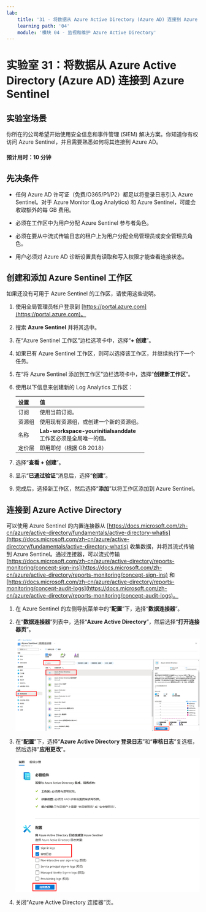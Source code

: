 ```yaml
---
lab:
    title: '31 - 将数据从 Azure Active Directory (Azure AD) 连接到 Azure Sentinel'
    learning path: '04'
    module: '模块 04 - 监视和维护 Azure Active Directory'
---
```


# 实验室 31：将数据从 Azure Active Directory (Azure AD) 连接到 Azure Sentinel

## 实验室场景

你所在的公司希望开始使用安全信息和事件管理 (SIEM) 解决方案。你知道你有权访问 Azure Sentinel，并且需要熟悉如何将其连接到 Azure AD。

#### 预计用时：10 分钟

## 先决条件

- 任何 Azure AD 许可证（免费/O365/P1/P2）都足以将登录日志引入 Azure Sentinel。对于 Azure Monitor (Log Analytics) 和 Azure Sentinel，可能会收取额外的每 GB 费用。

- 必须在工作区中为用户分配 Azure Sentinel 参与者角色。

- 必须在要从中流式传输日志的租户上为用户分配全局管理员或安全管理员角色。

- 用户必须对 Azure AD 诊断设置具有读取和写入权限才能查看连接状态。

## 创建和添加 Azure Sentinel 工作区

如果还没有可用于 Azure Sentinel 的工作区，请使用这些说明。

1. 使用全局管理员帐户登录到 [https://portal.azure.com](https://portal.azure.com)。

2. 搜索 **Azure Sentinel** 并将其选中。

3. 在“Azure Sentinel 工作区”边栏选项卡中，选择“**+ 创建**”。

4. 如果已有 Azure Sentinel 工作区，则可以选择该工作区，并继续执行下一个任务。

5. 在“将 Azure Sentinel 添加到工作区”边栏选项卡中，选择“**创建新工作区**”。

6. 使用以下信息来创建新的 Log Analytics 工作区：

    | 设置| 值|
    | :--- | :--- |
    | 订阅| 使用当前订阅。|
    | 资源组| 使用现有资源组，或创建一个新的资源组。|
    | 名称| **Lab-workspace-yourinitialsanddate**</br>工作区必须是全局唯一的值。|
    | 定价层| 即用即付（根据 GB 2018） |

7. 选择“**查看 + 创建**”。
8. 显示“**已通过验证**”消息后，选择“**创建**”。

9. 完成后，选择新工作区，然后选择“**添加**”以将工作区添加到 Azure Sentinel。

## 连接到 Azure Active Directory

可以使用 Azure Sentinel 的内置连接器从 [https://docs.microsoft.com/zh-cn/azure/active-directory/fundamentals/active-directory-whatis](https://docs.microsoft.com/zh-cn/azure/active-directory/fundamentals/active-directory-whatis) 收集数据，并将其流式传输到 Azure Sentinel。通过连接器，可以流式传输 [https://docs.microsoft.com/zh-cn/azure/active-directory/reports-monitoring/concept-sign-ins](https://docs.microsoft.com/zh-cn/azure/active-directory/reports-monitoring/concept-sign-ins) 和 [https://docs.microsoft.com/zh-cn/azure/active-directory/reports-monitoring/concept-audit-logs](https://docs.microsoft.com/zh-cn/azure/active-directory/reports-monitoring/concept-audit-logs)。

1. 在 Azure Sentinel 的左侧导航菜单中的“**配置**”下，选择“**数据连接器**”。

1. 在“**数据连接器**”列表中，选择“**Azure Active Directory**”，然后选择“**打开连接器页**”。

    ![屏幕图像显示“数据连接器”边栏选项卡并突出显示“Azure Active Directory 连接器”和“打开连接器页”](./media/lp4-mod4-sentinel-add-aad-connector.png)

1. 在“**配置**”下，选择“**Azure Active Directory 登录日志**”和“**审核日志**”复选框，然后选择“**应用更改**”。

    ![屏幕图像突出显示由 Azure Sentinel 选择收集的 Azure Active Directory 日志](./media/lp4-mod4-sentinel-config-aad-connector.png)

1. 关闭“Azure Active Directory 连接器”页。
